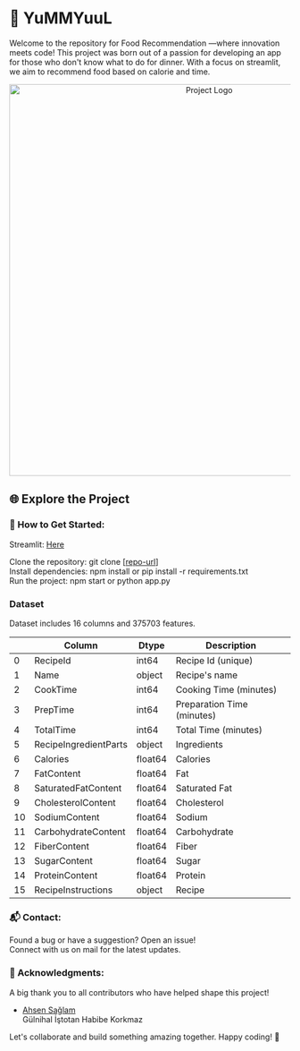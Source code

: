 
# 🚀 YuMMYuuL

Welcome to the repository for Food Recommendation —where innovation meets code! This project was born out of a passion for developing an app for those who don't know what to do for dinner. With a focus on streamlit, we aim to recommend food based on calorie and time.

<div align="center">
  <img src="title image.jpg" alt="Project Logo" width="700"/>
</div>


## 🌐 Explore the Project

### 🔧 How to Get Started: <br/>

Streamlit: [Here](https://dietrecommendation-v2.streamlit.app/) <br/>

Clone the repository: git clone [[repo-url](https://github.com/MineKara/diet_recommendation.git)] <br/>
Install dependencies: npm install or pip install -r requirements.txt <br/>
Run the project: npm start or python app.py <br/>


### Dataset

Dataset includes 16 columns and 375703 features.


|    | Column                | Dtype   | Description                |
|----|-----------------------|---------|----------------------------|
| 0  | RecipeId              | int64   | Recipe Id (unique)         |
| 1  | Name                  | object  | Recipe's name              |
| 2  | CookTime              | int64   | Cooking Time (minutes)     |
| 3  | PrepTime              | int64   | Preparation Time (minutes) |
| 4  | TotalTime             | int64   | Total Time (minutes)       |
| 5  | RecipeIngredientParts | object  | Ingredients                |
| 6  | Calories              | float64 | Calories                   |
| 7  | FatContent            | float64 | Fat                        |
| 8  | SaturatedFatContent   | float64 | Saturated Fat              |
| 9  | CholesterolContent    | float64 | Cholesterol                |
| 10 | SodiumContent         | float64 | Sodium                     |
| 11 | CarbohydrateContent   | float64 | Carbohydrate               |
| 12 | FiberContent          | float64 | Fiber                      |
| 13 | SugarContent          | float64 | Sugar                      |
| 14 | ProteinContent        | float64 | Protein                    |
| 15 | RecipeInstructions    | object  | Recipe                     |



### 📬 Contact: <br/>

Found a bug or have a suggestion? Open an issue! <br/>
Connect with us on mail for the latest updates. <br/>

### 🌟 Acknowledgments: <br/>
A big thank you to all contributors who have helped shape this project! 

* [Ahsen Sağlam](https://github.com/ahsensaglam) <br/>
Gülnihal İştotan
Habibe Korkmaz

Let's collaborate and build something amazing together. Happy coding! 🚀





